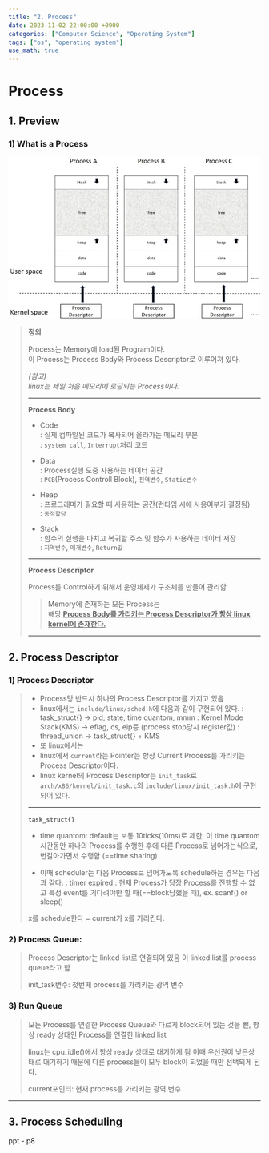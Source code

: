 ```yaml
---
title: "2. Process"
date: 2023-11-02 22:00:00 +0900
categories: ["Computer Science", "Operating System"]
tags: ["os", "operating system"]
use_math: true
---
```


# Process

## 1. Preview
### 1) What is a Process

![Alt text](/assets/img/post/operating_system/process.png)

> **정의**
>
> Process는 Memory에 load된 Program이다.<br>
> 이 Process는 Process Body와 Process Descriptor로 이루어져 있다.
>
> *(참고)<br>
> linux는 제일 처음 메모리에 로딩되는 Process이다.*
>
> ---
> **Process Body**
>
> - Code<br>
>   : 실제 컴파일된 코드가 복사되어 올라가는 메모리 부분<br>
>   : `system call`, `Interrupt`처리 코드
>
> - Data<br>
>   : Process실행 도중 사용하는 데이터 공간<br>
>   : `PCB`(Process Controll Block), `전역변수`, `Static변수`
>
> - Heap<br>
>   : 프로그래머가 필요할 때 사용하는 공간(런타임 시에 사용여부가 결정됨)<br>
>   : `동적할당`
>
> - Stack<br>
>   : 함수의 실행을 마치고 복귀할 주소 및 함수가 사용하는 데이터 저장<br>
>   : `지역변수`, `매개변수`, `Return값`
>
> ---
> **Process Descriptor**
>
> Process를 Control하기 위해서 운영체제가 구조체를 만들어 관리함
> 
>> Memory에 존재하는 모든 Process는<br>
>> 해당 <u>**Process Body를 가리키는 Process Descriptor가 항상 linux kernel에 존재한다.**</u>
>
> ---


## 2. Process Descriptor

### 1) Process Descriptor

> - Process당 반드시 하나의 Process Descriptor를 가지고 있음
> - linux에서는 `include/linux/sched.h`에 다음과 같이 구현되어 있다.
>       : task_struct{} -> pid, state, time quantom, mmm
>       : Kernel Mode Stack(KMS) -> eflag, cs, eip등 (process stop당시 register값)
>       : thread_union -> task_struct{} + KMS
> - 또 linux에서는 
> - linux에서 `current`라는 Pointer는 항상 Current Process를 가리키는 Process Descriptor이다.
> - linux kernel의 Process Descriptor는 `init_task`로 `arch/x86/kernel/init_task.c`와 `include/linux/init_task.h`에 구현되어 있다.
>
> ---
> **`task_struct{}`**
> 
> - time quantom: default는 보통 10ticks(10ms)로 제한, 이 time quantom시간동안 하나의 Process를 수행한 후에 다른 Process로 넘어가는식으로, 번갈아가면서 수행함 (==time sharing)
>
> - 이때 scheduler는 다음 Process로 넘어가도록 schedule하는 경우는 다음과 같다.
>   : timer expired
>   : 현재 Process가 당장 Process를 진행할 수 없고 특정 event를 기다려야만 할 때(==block당했을 때), ex. scanf() or sleep() 
>
>
> x를 schedule한다 = current가 x를 가리킨다.

### 2) Process Queue:

> Process Descriptor는 linked list로 연결되어 있음
> 이 linked list를 process queue라고 함
>
> init_task변수: 첫번째 process를 가리키는 광역 변수

### 3) Run Queue

> 모든 Process를 연결한 Process Queue와 다르게 
> block되어 있는 것을 뺀, 항상 ready 상태인 Process를 연결한 linked list
>
>
> linux는 cpu_idle()에서 항상 ready 상태로 대기하게 됨
> 이때 우선권이 낮은상태로 대기하기 때문에 다른 process들이 모두 block이 되었을 때만 선택되게 된다.
> 
> current포인터: 현재 process를 가리키는 광역 변수

---
## 3. Process Scheduling
ppt - p8